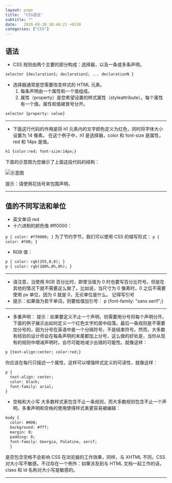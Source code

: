 ```yaml
---
layout: page
title:  "CSS语法"
subtitle: ""
date:   2020-08-30 10:40:21 +0530
categories: ["CSS"]
---
```


## 语法

- CSS 规则由两个主要的部分构成：选择器，以及一条或多条声明。

```html
selector {declaration1; declaration2; ... declarationN }
```

- 选择器通常是您需要改变样式的 HTML 元素。
    1. 每条声明由一个属性和一个值组成。
    2. 属性（property）是您希望设置的样式属性（styleattribute）。每个属性有一个值。属性和值被冒号分开。


```html
selector {property: value}
```
---

- 下面这行代码的作用是将 h1 元素内的文字颜色定义为红色，同时将字体大小设置为 14 像素。
在这个例子中，h1 是选择器，color 和 font-size 是属性，red 和 14px 是值。

```html
h1 {color:red; font-size:14px;}
```

下面的示意图为您展示了上面这段代码的结构：

![示意图](https://www.w3school.com.cn/i/ct_css_selector.gif)

提示：请使用花括号来包围声明。

---

## 值的不同写法和单位

- 英文单词 red
- 十六进制的颜色值 #ff0000：

```p { color: #ff0000; }```
为了节约字节，我们可以使用 CSS 的缩写形式：
```p { color: #f00; }```
- RGB 值：

```html
p { color: rgb(255,0,0); }
p { color: rgb(100%,0%,0%); }
```
---

- 请注意，当使用 RGB 百分比时，即使当值为 0 时也要写百分比符号。但是在其他的情况下就不需要这么做了。比如说，当尺寸为 0 像素时，0 之后不需要使用 px 单位，因为 0 就是 0，无论单位是什么。
记得写引号
- 提示：如果值为若干单词，则要给值加引号：
p {font-family: "sans serif";}

---

- 多重声明：
提示：如果要定义不止一个声明，则需要用分号将每个声明分开。
下面的例子展示出如何定义一个红色文字的居中段落。最后一条规则是不需要加分号的，因为分号在英语中是一个分隔符号，不是结束符号。然而，大多数有经验的设计师会在每条声明的末尾都加上分号，这么做的好处是，当你从现有的规则中增减声明时，会尽可能地减少出错的可能性。就像这样：

```html
p {text-align:center; color:red;}
 ```

你应该在每行只描述一个属性，这样可以增强样式定义的可读性，就像这样：

```html
p {
  text-align: center;
  color: black;
  font-family: arial;
}
```

- 空格和大小写
大多数样式表包含不止一条规则，而大多数规则包含不止一个声明。多重声明和空格的使用使得样式表更容易被编辑：

```html
body {
  color: #000;
  background: #fff;
  margin: 0;
  padding: 0;
  font-family: Georgia, Palatino, serif;
  }
  ```

是否包含空格不会影响 CSS 在浏览器的工作效果，同样，与 XHTML 不同，CSS 对大小写不敏感。不过存在一个例外：如果涉及到与 HTML 文档一起工作的话，class 和 id 名称对大小写是敏感的。

---